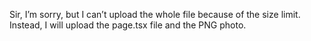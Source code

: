 Sir, I’m sorry, but I can’t upload the whole file because of the size limit. Instead, I will upload the page.tsx file and the PNG photo.
